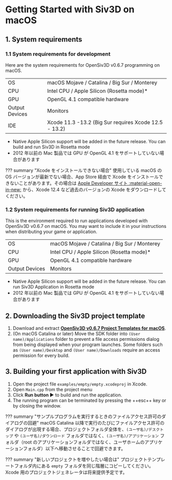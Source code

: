 # Getting Started with Siv3D on macOS

## 1. System requirements
### 1.1 System requirements for development
Here are the system requirements for OpenSiv3D v0.6.7 programming on macOS.

|  |  |
|--|--|
| OS | macOS Mojave / Catalina / Big Sur / Monterey |
| CPU | Intel CPU / Apple Silicon (Rosetta mode)* |
| GPU | OpenGL 4.1 compatible hardware |
| Output Devices | Monitors |
| IDE | Xcode 11.3 -13.2 (Big Sur requires Xcode 12.5 - 13.2) |

- Native Apple Silicon support will be added in the future release. You can build and run Siv3D in Rosetta mode
- 2012 年以前の Mac 製品では GPU が OpenGL 4.1 をサポートしていない場合があります

??? summary "Xcode をインストールできない場合"
	使用している macOS の OS バージョンが最新でない場合、App Store 経由で Xcode をインストールできないことがあります。その場合は [Apple Developer サイト :material-open-in-new:](https://developer.apple.com/download/more/) から、Xcode 12.4 など過去のバージョンの Xcode をダウンロードしてください。


### 1.2 System requirements for running Siv3D application
This is the environment required to run applications developed with OpenSiv3D v0.6.7 on macOS. You may want to include it in your instructions when distributing your game or application.

|  |  |
|--|--|
| OS | macOS Mojave / Catalina / Big Sur / Monterey |
| CPU | Intel CPU / Apple Silicon (Rosetta mode)* |
| GPU | OpenGL 4.1 compatible hardware |
| Output Devices | Monitors |

- Native Apple Silicon support will be added in the future release. You can run Siv3D Application in Rosetta mode
- 2012 年以前の Mac 製品では GPU が OpenGL 4.1 をサポートしていない場合があります


## 2. Downloading the Siv3D project template
1. Download and extract **[OpenSiv3D v0.6.7 Project Templates for macOS](https://siv3d.jp/downloads/Siv3D/siv3d_v0.6.7_macOS.zip)**.
1.  (On macOS Catalina or later) Move the SDK folder into `(User name)/Applications` folder to prevent a file access permissions dialog from being displayed when your program launches. Some folders such as `(User name)/Desktop` and `(User name)/Downloads` require an access permission for every build.

## 3. Building your first application with Siv3D
1. Open the project file `examples/empty/empty.xcodeproj` in Xcode.
1. Open `Main.cpp` from the project menu
1. Click **Run button ▶️** to build and run the application.
1. The running program can be terminated by pressing the ++esc++ key or by closing the window.

??? summary "サンプルプログラムを実行するときのファイルアクセス許可のダイアログの回避"
    macOS Catalina 以降で実行のたびにファイルアクセス許可のダイアログが出現する場合、プロジェクトフォルダ全体を、`(ユーザ名)/デスクトップ` や `(ユーザ名)/ダウンロード` フォルダではなく、`(ユーザ名)/アプリケーション` フォルダ（root のアプリケーションフォルダではなく、ユーザホームのアプリケーションフォルダ）以下へ移動させることで回避できます。

??? summary "新しいプロジェクトを増やしたい場合は"
    プロジェクトテンプレートフォルダ内にある `empty` フォルダを同じ階層にコピーしてください。Xcode 用のプロジェクトジェネレータは将来提供予定です。
